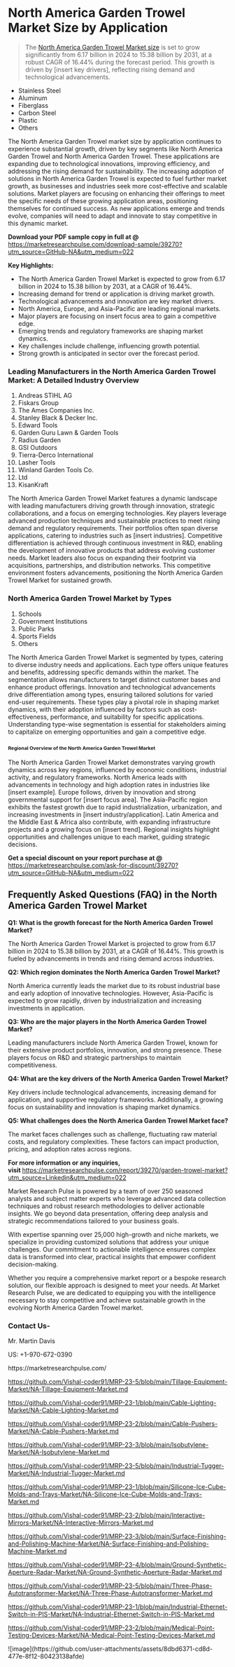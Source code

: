<h1>North America Garden Trowel Market&nbsp;Size by Application</h1><blockquote><p>The <a href="https://marketresearchpulse.com/download-sample/39270?utm_source=GitHub-NA&amp;utm_medium=022">North America Garden Trowel Market size</a> is set to grow significantly from 6.17 billion in 2024 to 15.38 billion by 2031, at a robust CAGR of 16.44% during the forecast period. This growth is driven by [insert key drivers], reflecting rising demand and technological advancements.</p></blockquote><ul><li>Stainless Steel<li> Aluminum<li> Fiberglass<li> Carbon Steel<li> Plastic<li> Others</li></ul><p>The North America Garden Trowel market size by application continues to experience substantial growth, driven by key segments like North America Garden Trowel and North America Garden Trowel. These applications are expanding due to technological innovations, improving efficiency, and addressing the rising demand for sustainability. The increasing adoption of solutions in North America Garden Trowel is expected to fuel further market growth, as businesses and industries seek more cost-effective and scalable solutions. Market players are focusing on enhancing their offerings to meet the specific needs of these growing application areas, positioning themselves for continued success. As new applications emerge and trends evolve, companies will need to adapt and innovate to stay competitive in this dynamic market.</p><p><strong>Download your PDF sample copy in full at @ </strong><a href="https://marketresearchpulse.com/download-sample/39270?utm_source=GitHub-NA&amp;utm_medium=022">https://marketresearchpulse.com/download-sample/39270?utm_source=GitHub-NA&amp;utm_medium=022</a></p><p><strong>Key Highlights: </strong></p><ul><li>The North America Garden Trowel Market is expected to grow from 6.17 billion in 2024 to 15.38 billion by 2031, at a CAGR of 16.44%.</li><li>Increasing demand for trend or application is driving market growth.</li><li>Technological advancements and innovation are key market drivers.</li><li>North America, Europe, and Asia-Pacific are leading regional markets.</li><li>Major players are focusing on insert focus area to gain a competitive edge.</li><li>Emerging trends and regulatory frameworks are shaping market dynamics.</li><li>Key challenges include challenge, influencing growth potential.</li><li>Strong growth is anticipated in sector over the forecast period.</li></ul><h3>Leading Manufacturers in the North America Garden Trowel Market: A Detailed Industry Overview</h3><ol><li>Andreas STIHL AG</li><li>Fiskars Group</li><li>The Ames Companies Inc.</li><li>Stanley Black & Decker Inc.</li><li>Edward Tools</li><li>Garden Guru Lawn & Garden Tools</li><li>Radius Garden</li><li>GSI Outdoors</li><li>Tierra-Derco International</li><li>Lasher Tools</li><li>Winland Garden Tools Co.</li><li>Ltd</li><li>KisanKraft</li></ol><div class="flex max-w-full flex-col flex-grow"><div class="min-h-8 text-message flex w-full flex-col items-end gap-2 whitespace-normal break-words [.text-message+&amp;]:mt-5" dir="auto" data-message-author-role="assistant" data-message-id="fd8432e4-4910-450d-b182-61b7bfb0a01f" data-message-model-slug="gpt-4o"><div class="flex w-full flex-col gap-1 empty:hidden first:pt-[3px]"><div class="markdown prose w-full break-words dark:prose-invert light"><p>The North America Garden Trowel Market features a dynamic landscape with leading manufacturers driving growth through innovation, strategic collaborations, and a focus on emerging technologies. Key players leverage advanced production techniques and sustainable practices to meet rising demand and regulatory requirements. Their portfolios often span diverse applications, catering to industries such as [insert industries]. Competitive differentiation is achieved through continuous investment in R&amp;D, enabling the development of innovative products that address evolving customer needs. Market leaders also focus on expanding their footprint via acquisitions, partnerships, and distribution networks. This competitive environment fosters advancements, positioning the North America Garden Trowel Market for sustained growth.</p></div></div></div></div><h3>North America Garden Trowel Market by Types</h3><ol><li>Schools<li> Government Institutions<li> Public Parks<li> Sports Fields<li> Others</li></ol><div class="flex max-w-full flex-col flex-grow"><div class="min-h-8 text-message flex w-full flex-col items-end gap-2 whitespace-normal break-words [.text-message+&amp;]:mt-5" dir="auto" data-message-author-role="assistant" data-message-id="084470be-0bb7-4664-bddf-5156b4f41249" data-message-model-slug="gpt-4o-mini"><div class="flex w-full flex-col gap-1 empty:hidden first:pt-[3px]"><div class="markdown prose w-full break-words dark:prose-invert light"><p>The North America Garden Trowel Market is segmented by types, catering to diverse industry needs and applications. Each type offers unique features and benefits, addressing specific demands within the market. The segmentation allows manufacturers to target distinct customer bases and enhance product offerings. Innovation and technological advancements drive differentiation among types, ensuring tailored solutions for varied end-user requirements. These types play a pivotal role in shaping market dynamics, with their adoption influenced by factors such as cost-effectiveness, performance, and suitability for specific applications. Understanding type-wise segmentation is essential for stakeholders aiming to capitalize on emerging opportunities and gain a competitive edge.</p></div></div></div></div><h3><span style="font-size: 11px;">Regional Overview of the North America Garden Trowel Market</span></h3><div class="flex max-w-full flex-col flex-grow"><div class="min-h-8 text-message flex w-full flex-col items-end gap-2 whitespace-normal break-words [.text-message+&amp;]:mt-5" dir="auto" data-message-author-role="assistant" data-message-id="e9038762-ce64-4e30-91c9-9bd413514231" data-message-model-slug="gpt-4o-mini"><div class="flex w-full flex-col gap-1 empty:hidden first:pt-[3px]"><div class="markdown prose w-full break-words dark:prose-invert light"><p>The North America Garden Trowel Market demonstrates varying growth dynamics across key regions, influenced by economic conditions, industrial activity, and regulatory frameworks. North America leads with advancements in technology and high adoption rates in industries like [insert example]. Europe follows, driven by innovation and strong governmental support for [insert focus area]. The Asia-Pacific region exhibits the fastest growth due to rapid industrialization, urbanization, and increasing investments in [insert industry/application]. Latin America and the Middle East &amp; Africa also contribute, with expanding infrastructure projects and a growing focus on [insert trend]. Regional insights highlight opportunities and challenges unique to each market, guiding strategic decisions.</p></div></div></div></div><p><strong>Get a special discount on your report purchase at @ </strong><a href="https://marketresearchpulse.com/ask-for-discount/39270?utm_source=GitHub-NA&amp;utm_medium=022">https://marketresearchpulse.com/ask-for-discount/39270?utm_source=GitHub-NA&amp;utm_medium=022</a></p><h2>Frequently Asked Questions (FAQ) in the North America Garden Trowel Market</h2><p><strong>Q1: What is the growth forecast for the North America Garden Trowel Market?</strong></p><p>The North America Garden Trowel Market is projected to grow from 6.17 billion in 2024 to 15.38 billion by 2031, at a CAGR of 16.44%. This growth is fueled by advancements in trends and rising demand across industries.</p><p><strong>Q2: Which region dominates the North America Garden Trowel Market?</strong></p><p>North America currently leads the market due to its robust industrial base and early adoption of innovative technologies. However, Asia-Pacific is expected to grow rapidly, driven by industrialization and increasing investments in application.</p><p><strong>Q3: Who are the major players in the North America Garden Trowel Market?</strong></p><p>Leading manufacturers include North America Garden Trowel, known for their extensive product portfolios, innovation, and strong presence. These players focus on R&amp;D and strategic partnerships to maintain competitiveness.</p><p><strong>Q4: What are the key drivers of the North America Garden Trowel Market?</strong></p><p>Key drivers include technological advancements, increasing demand for application, and supportive regulatory frameworks. Additionally, a growing focus on sustainability and innovation is shaping market dynamics.</p><p><strong>Q5: What challenges does the North America Garden Trowel Market face?</strong></p><p>The market faces challenges such as challenge, fluctuating raw material costs, and regulatory complexities. These factors can impact production, pricing, and adoption rates across regions.</p><p><strong>For more information or any inquiries, visit&nbsp;</strong><a href="https://marketresearchpulse.com/report/39270/garden-trowel-market?utm_source=Linkedin&utm_medium=022">https://marketresearchpulse.com/report/39270/garden-trowel-market?utm_source=Linkedin&utm_medium=022</a></p><p>Market Research Pulse is powered by a team of over 250 seasoned analysts and subject matter experts who leverage advanced data collection techniques and robust research methodologies to deliver actionable insights. We go beyond data presentation, offering deep analysis and strategic recommendations tailored to your business goals.</p><p>With expertise spanning over 25,000 high-growth and niche markets, we specialize in providing customized solutions that address your unique challenges. Our commitment to actionable intelligence ensures complex data is transformed into clear, practical insights that empower confident decision-making.</p><p>Whether you require a comprehensive market report or a bespoke research solution, our flexible approach is designed to meet your needs. At Market Research Pulse, we are dedicated to equipping you with the intelligence necessary to stay competitive and achieve sustainable growth in the evolving North America Garden Trowel market.</p><h3><strong>Contact Us-</strong></h3><p>Mr. Martin Davis</p><p>US: +1-970-672-0390</p><p>https://marketresearchpulse.com/</p><p><a href="https://github.com/Vishal-coder91/MRP-23-5/blob/main/Tillage-Equipment-Market/NA-Tillage-Equipment-Market.md">https://github.com/Vishal-coder91/MRP-23-5/blob/main/Tillage-Equipment-Market/NA-Tillage-Equipment-Market.md</a></p><p><a href="https://github.com/Vishal-coder91/MRP-23-1/blob/main/Cable-Lighting-Market/NA-Cable-Lighting-Market.md">https://github.com/Vishal-coder91/MRP-23-1/blob/main/Cable-Lighting-Market/NA-Cable-Lighting-Market.md</a></p><p><a href="https://github.com/Vishal-coder91/MRP-23-2/blob/main/Cable-Pushers-Market/NA-Cable-Pushers-Market.md">https://github.com/Vishal-coder91/MRP-23-2/blob/main/Cable-Pushers-Market/NA-Cable-Pushers-Market.md</a></p><p><a href="https://github.com/Vishal-coder91/MRP-23-3/blob/main/Isobutylene-Market/NA-Isobutylene-Market.md">https://github.com/Vishal-coder91/MRP-23-3/blob/main/Isobutylene-Market/NA-Isobutylene-Market.md</a></p><p><a href="https://github.com/Vishal-coder91/MRP-23-5/blob/main/Industrial-Tugger-Market/NA-Industrial-Tugger-Market.md">https://github.com/Vishal-coder91/MRP-23-5/blob/main/Industrial-Tugger-Market/NA-Industrial-Tugger-Market.md</a></p><p><a href="https://github.com/Vishal-coder91/MRP-23-1/blob/main/Silicone-Ice-Cube-Molds-and-Trays-Market/NA-Silicone-Ice-Cube-Molds-and-Trays-Market.md">https://github.com/Vishal-coder91/MRP-23-1/blob/main/Silicone-Ice-Cube-Molds-and-Trays-Market/NA-Silicone-Ice-Cube-Molds-and-Trays-Market.md</a></p><p><a href="https://github.com/Vishal-coder91/MRP-23-2/blob/main/Interactive-Mirrors-Market/NA-Interactive-Mirrors-Market.md">https://github.com/Vishal-coder91/MRP-23-2/blob/main/Interactive-Mirrors-Market/NA-Interactive-Mirrors-Market.md</a></p><p><a href="https://github.com/Vishal-coder91/MRP-23-3/blob/main/Surface-Finishing-and-Polishing-Machine-Market/NA-Surface-Finishing-and-Polishing-Machine-Market.md">https://github.com/Vishal-coder91/MRP-23-3/blob/main/Surface-Finishing-and-Polishing-Machine-Market/NA-Surface-Finishing-and-Polishing-Machine-Market.md</a></p><p><a href="https://github.com/Vishal-coder91/MRP-23-4/blob/main/Ground-Synthetic-Aperture-Radar-Market/NA-Ground-Synthetic-Aperture-Radar-Market.md">https://github.com/Vishal-coder91/MRP-23-4/blob/main/Ground-Synthetic-Aperture-Radar-Market/NA-Ground-Synthetic-Aperture-Radar-Market.md</a></p><p><a href="https://github.com/Vishal-coder91/MRP-23-5/blob/main/Three-Phase-Autotransformer-Market/NA-Three-Phase-Autotransformer-Market.md">https://github.com/Vishal-coder91/MRP-23-5/blob/main/Three-Phase-Autotransformer-Market/NA-Three-Phase-Autotransformer-Market.md</a></p><p><a href="https://github.com/Vishal-coder91/MRP-23-1/blob/main/Industrial-Ethernet-Switch-in-PIS-Market/NA-Industrial-Ethernet-Switch-in-PIS-Market.md">https://github.com/Vishal-coder91/MRP-23-1/blob/main/Industrial-Ethernet-Switch-in-PIS-Market/NA-Industrial-Ethernet-Switch-in-PIS-Market.md</a></p><p><a href="https://github.com/Vishal-coder91/MRP-23-2/blob/main/Medical-Point-Testing-Devices-Market/NA-Medical-Point-Testing-Devices-Market.md">https://github.com/Vishal-coder91/MRP-23-2/blob/main/Medical-Point-Testing-Devices-Market/NA-Medical-Point-Testing-Devices-Market.md</a></p>
![image](https://github.com/user-attachments/assets/8dbd6371-cd8d-477e-8f12-80423138afde)
